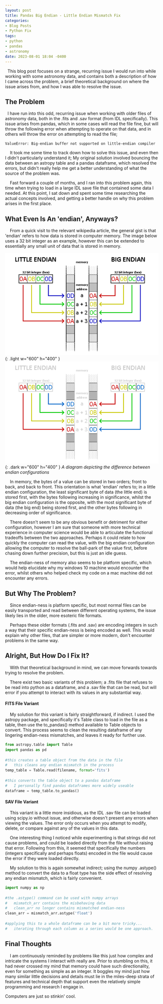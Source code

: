 ```yaml
---
layout: post
title: Pandas Big Endian - Little Endian Mismatch Fix
categories:
- Blog Posts
- Python Fix
tags:
- python
- pandas
- astronomy
date: 2023-08-01 18:04 -0400
---
```


  This blog post focuses on a strange, recurring issue I would run into while working with some astronomy data, and contains both a description of how I came across the problem, a brief theoretical background on where the issue arises from, and how I was able to resolve the issue.

## The Problem

  I have run into this odd, recurring issue when working with older files of astronomy data, both in the .fits and .sav format (from IDL specifically). This issue arises from pandas, which in some cases will read the file fine, but will throw the following error when attempting to operate on that data, and in others will throw the error on attempting to read the file;

```
ValueError: Big-endian buffer not supported on little-endian compiler
```

    It took me some time to track down how to solve this issue, and even then I didn't particularly understand it; My original solution involved bouncing the data between an astropy table and a pandas dataframe, which resolved the errors, but didn't really help me get a better understanding of what the source of the problem was.

    Fast forward a couple of months, and I ran into this problem again, this time when trying to load in a large IDL save file that contained some data I needed. At this point, I sat down and spent some time researching the actual concepts involved, and getting a better handle on why this problem arises in the first place.

## What Even Is An 'endian', Anyways?

    From a quick visit to the relevant wikipedia article, the general gist is that 'endian' refers to how data is stored in computer memory. The image below uses a 32 bit integer as an example, however this can be extended to essentially any small unit of data that is stored in memory.

![Light mode only](/assets/img/endian/endian-light.png){: .light w="600" h="400" }
![Dark mode only](/assets/img/endian/endian-dark.png){: .dark w="600" h="400" }
_A diagram depicting the difference between endian configurations_

    In memory, the bytes of a value can be stored in two orders; front to back, and back to front. This orientation is what 'endian' refers to; in a little endian configuration, the least significant byte of data (the little end) is stored first, with the bytes following increasing in significance, whilst the big endian configuration is the opposite, with the most significant byte of data (the big end) being stored first, and the other bytes following in decreasing order of significance.

    There doesn't seem to be any obvious benefit or detriment for either configuration, however I am sure that someone with more technical experience in computer science would be able to articulate the functional tradeoffs between the two approaches. Perhaps it could relate to how quickly the computer can read the value, with the big endian configuration allowing the computer to resolve the ball-park of the value first, before chasing down further precision, but this is just an idle guess.

    The endian-ness of memory also seems to be platform specific, which would help elucidate why my windows 10 machine would encounter the error, whilst others who helped check my code on a mac machine did not encounter any errors.

## But Why The Problem?

    Since endian-ness is platform specific, but most normal files can be easily transported and read between different operating systems, the issue likely lies in the older, more esoteric file formats.

    Perhaps these older formats (.fits and .sav) are encoding integers in such a way that their specific endian-ness is being encoded as well. This would explain why other files, that are simpler or more modern, don't encounter problems in the same way.

## Alright, But How Do I Fix It?

    With that theoretical background in mind, we can move forwards towards trying to resolve the problem.

    There exist two basic variants of this problem; a .fits file that refuses to be read into python as a dataframe, and a .sav file that can be read, but will error if you attempt to interact with its values in any substantial way.

#### FITS File Variant

    My solution for this variant is fairly straightforward, if indirect. I used the astropy package, and specifically it's Table class to load in the file as a table, then use the to_pandas() method available to Table objects to convert. This process seems to clean the resulting dataframe of any lingering endian-ness mismatches, and leaves it ready for further use.

```python
from astropy.table import Table
import pandas as pd

#this creates a table object from the data in the file
#   this cleans any endian mismatch in the process
temp_table = Table.read(filename, format='fits')

#this converts the table object to a pandas dataframe
#   I personally find pandas dataframes more widely useable
dataframe = temp_table.to_pandas()
```

#### SAV File Variant

    This variant is a little more insidious, as the IDL .sav file can be loaded using scipy.io without issue, and otherwise doesn't present any errors when viewing the values. The error only occurs when you attempt to modify, delete, or compare against any of the values in this data.

    One interesting thing I noticed while experimenting is that strings did not cause problems, and could be loaded directly from the file without raising that error. Following from this, it seemed that specifically the numbers (integers specifically and perhaps floats) encoded in the file would cause the error if they were loaded directly.

    My solution to this is again somewhat indirect; using the numpy .astype() method to convert the data to a float type has the side effect of resolving any endian mismatch, which is fairly convenient.

```python
import numpy as np

#the .astype() command can be used with numpy arrays
#   mismatch_arr contains the misbehaving data
#   clean_arr no longer contains mismatched endian-ness
clean_arr = mismatch_arr.astype('float')

#applying this to a whole dataframe can be a bit more tricky...
#   iterating through each column as a series would be one approach.
```

## Final Thoughts

    I am continuously reminded by problems like this just how complex and intricate the systems I interact with really are. Prior to stumbling on this, it had never crossed my mind that memory could have such directionality, even for something as simple as an integer. It boggles my mind just how many similar little decisions and details must lie in the miles-deep strata of features and technical depth that support even the relatively simple programming and research I engage in.

Computers are just so stinkin' cool.
